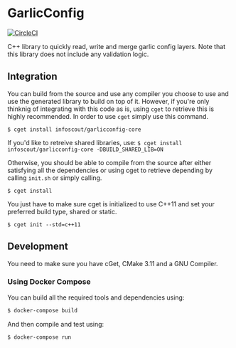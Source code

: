 # GarlicConfig

[![CircleCI](https://circleci.com/gh/infoscout/garlicconfig-core.svg?style=svg&circle-token=0fa1ed375c058bb98d7d2dc3e1bf871a9c6706fd)](https://circleci.com/gh/infoscout/garlicconfig-core)


C++ library to quickly read, write and merge garlic config layers. Note that this library does not include any validation logic.

## Integration
You can build from the source and use any compiler you choose to use and use the generated library to build on top of it. However, if you're only thinknig of integrating with this code as is, using `cget` to retrieve this is highly recommended. In order to use `cget` simply use this command.

`$ cget install infoscout/garlicconfig-core`

If you'd like to retreive shared libraries, use:
`$ cget install infoscout/garlicconfig-core -DBUILD_SHARED_LIB=ON`

Otherwise, you should be able to compile from the source after either satisfying all the dependencies or using cget to retrieve depending by calling `init.sh` or simply calling.

`$ cget install`

You just have to make sure cget is initialized to use C++11 and set your preferred build type, shared or static.

`$ cget init --std=c++11`

## Development
You need to make sure you have cGet, CMake 3.11 and a GNU Compiler.


### Using Docker Compose

You can build all the required tools and dependencies using:

```bash
$ docker-compose build
```

And then compile and test using:

```bash
$ docker-compose run
```
